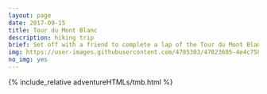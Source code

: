 ```yaml
---
layout: page
date: 2017-09-15
title: Tour du Mont Blanc
description: hiking trip
brief: Set off with a friend to complete a lap of the Tour du Mont Blanc in the Alps. 6 days and a half to complete 160km+ with 12,000m of positive and negative climb, pretty much in self-sufficiency. Along the way we encountered snow storms and extremely wet days, but also warm sunshine and beautiful landscapes.
img: https://user-images.githubusercontent.com/4785303/47823685-4e4c7580-dd61-11e8-850e-76f05d319953.png
no_img: yes 
---
```


{% include_relative adventureHTMLs/tmb.html %}

